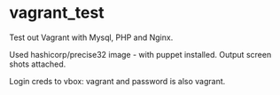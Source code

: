 # vagrant_test
Test out Vagrant with Mysql, PHP and Nginx.

Used hashicorp/precise32 image - with puppet installed.
Output screen shots attached.

Login creds to vbox:
vagrant and password is also vagrant.
